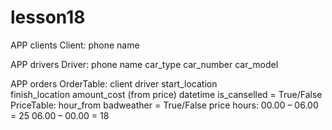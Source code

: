 # lesson18

APP clients
	Client:
		phone
		name
	
APP drivers
	Driver:
    		phone
		name
		car_type
		car_number
		car_model

APP orders
	OrderTable:
		client
		driver
		start_location		
		finish_location
		amount_cost (from price)
		datetime
		is_canselled = True/False
	PriceTable:
		hour_from
    		badweather = True/False
    		price
		hours:
    			00.00 –  06.00 = 25
    			06.00 –  00.00 = 18

